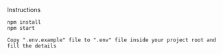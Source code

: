 Instructions

    npm install
    npm start

    Copy ".env.example" file to ".env" file inside your project root and fill the details